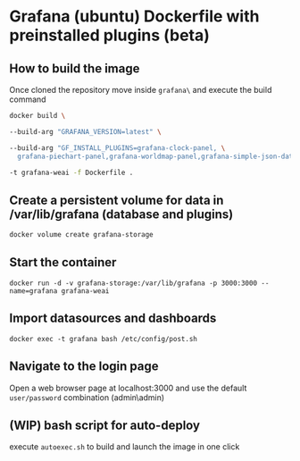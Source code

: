 # Grafana (ubuntu) Dockerfile with preinstalled plugins (beta)


## How to build the image

Once cloned the repository move inside ```grafana\``` and execute the build command 

```bash
docker build \

--build-arg "GRAFANA_VERSION=latest" \

--build-arg "GF_INSTALL_PLUGINS=grafana-clock-panel, \
  grafana-piechart-panel,grafana-worldmap-panel,grafana-simple-json-datasource" \

-t grafana-weai -f Dockerfile .
```


## Create a persistent volume for data in /var/lib/grafana (database and plugins)

```bash
docker volume create grafana-storage
```


## Start the container 
```
docker run -d -v grafana-storage:/var/lib/grafana -p 3000:3000 --name=grafana grafana-weai
```

## Import datasources and dashboards
```
docker exec -t grafana bash /etc/config/post.sh
```

## Navigate to the login page
Open a web browser page at localhost:3000 and use the default ```user/password``` combination (admin\admin)

## (WIP) bash script for auto-deploy
execute ```autoexec.sh``` to build and launch the image in one click 